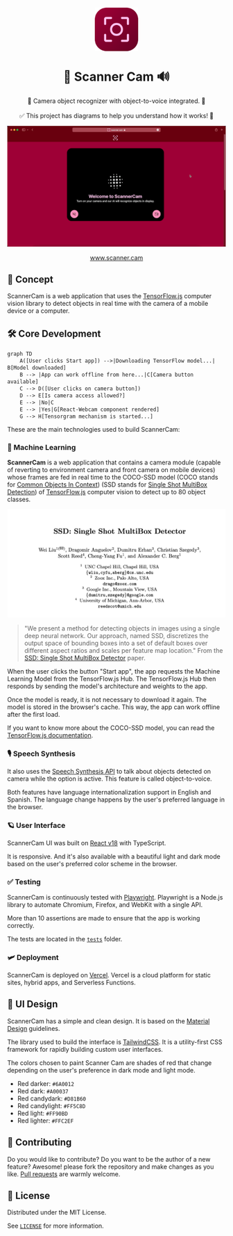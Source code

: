 <p align="center">
  <img
    src=".github/logo.png"
    align="center"
    width="100"
    alt="Scanner Cam"
    title="Scanner Cam"
  />
  <h1 align="center">📸 Scanner Cam 🔊</h1>
</p>

<p align="center">
  📸 Camera object recognizer with object-to-voice integrated. 🤖<br />
  <br />
  ✅ This project has diagrams to help you understand how it works! 📌<br />
</p>

![Demo of ScannerCam](./.github/demo.gif)

<p align="center">
  <a href="https://scanner.cam">www.scanner.cam</a><br />
</p>

## 🤖 Concept

ScannerCam is a web application that uses the [TensorFlow.js](https://www.tensorflow.org/js) computer vision library to detect objects in real time with the camera of a mobile device or a computer.

## 🛠 Core Development

```mermaid
graph TD
    A([User clicks Start app]) -->|Downloading TensorFlow model...| B[Model downloaded]
    B --> |App can work offline from here...|C[Camera button available]
    C --> D([User clicks on camera button])
    D --> E[Is camera access allowed?]
    E --> |No|C
    E --> |Yes|G[React-Webcam component rendered]
    G --> H[Tensorgram mechanism is started...]
```

These are the main technologies used to build ScannerCam:

### 🧠 Machine Learning

**ScannerCam** is a web application that contains a camera module (capable of reverting to environment camera and front camera on mobile devices) whose frames are fed in real time to the COCO-SSD model (COCO stands for [Common Objects In Context](https://cocodataset.org/#home)) (SSD stands for [Single Shot MultiBox Detection](https://arxiv.org/abs/1512.02325)) of [TensorFlow.js](https://www.tensorflow.org/js) computer vision to detect up to 80 object classes.

![SSD: Single Shot MultiBox Detector](./.github/ssd-paper.jpg)

> "We present a method for detecting objects in images using a single deep neural network. Our approach, named SSD, discretizes the output space of bounding boxes into a set of default boxes over different aspect ratios and scales per feature map location." From the [SSD: Single Shot MultiBox Detector](https://arxiv.org/abs/1512.02325) paper.

When the user clicks the button "Start app", the app requests the Machine Learning Model from the TensorFlow.js Hub. The TensorFlow.js Hub then responds by sending the model's architecture and weights to the app.

Once the model is ready, it is not necessary to download it again. The model is stored in the browser's cache. This way, the app can work offline after the first load.

If you want to know more about the COCO-SSD model, you can read the [TensorFlow.js documentation](https://www.tensorflow.org/js/models).

### 🎙 Speech Synthesis

It also uses the [Speech Synthesis API](https://developer.mozilla.org/en-US/docs/Web/API/SpeechSynthesis) to talk about objects detected on camera while the option is active. This feature is called object-to-voice.

Both features have language internationalization support in English and Spanish. The language change happens by the user's preferred language in the browser.

### 🪐 User Interface

ScannerCam UI was built on [React v18](https://reactjs.org/blog/2022/03/29/react-v18.html) with TypeScript.

It is responsive. And it's also available with a beautiful light and dark mode based on the user's preferred color scheme in the browser.

### ✅ Testing

ScannerCam is continuously tested with [Playwright](https://playwright.dev/). Playwright is a Node.js library to automate Chromium, Firefox, and WebKit with a single API.

More than 10 assertions are made to ensure that the app is working correctly.

The tests are located in the [`tests`](./tests) folder.

### 🛩 Deployment

ScannerCam is deployed on [Vercel](https://vercel.com). Vercel is a cloud platform for static sites, hybrid apps, and Serverless Functions.

## 🎨 UI Design

ScannerCam has a simple and clean design. It is based on the [Material Design](https://material.io/design) guidelines.

The library used to build the interface is [TailwindCSS](https://tailwindcss.com). It is a utility-first CSS framework for rapidly building custom user interfaces.

The colors chosen to paint Scanner Cam are shades of red that change depending on the user's preference in dark mode and light mode.

- Red darker: `#6A0012`
- Red dark: `#A00037`
- Red candydark: `#D81B60`
- Red candylight: `#FF5C8D`
- Red light: `#FF90BD`
- Red lighter: `#FFC2EF`

## 🤲 Contributing

Do you would like to contribute? Do you want to be the author of a new feature? Awesome! please fork the repository and make changes as you like. [Pull requests](https://github.com/360macky/scanner-cam/pulls) are warmly welcome.

## 📃 License

Distributed under the MIT License.

See [`LICENSE`](./LICENSE) for more information.
